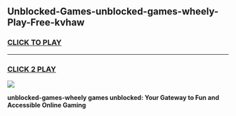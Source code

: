 
## Unblocked-Games-unblocked-games-wheely-Play-Free-kvhaw
<h3>
<a href="https://premium76.site?title=unblocked-games-wheely&ref=22A">CLICK TO PLAY</a></h3>
<hr>

<h3>
<a href="https://premium76.site?title=unblocked-games-wheely&ref=22A">CLICK 2 PLAY</a>
  
</h3>

<a href="https://premium76.site?title=unblocked-games-wheely&ref=22A"><img src="https://clearcache.store/games.png"></a>


**unblocked-games-wheely games unblocked: Your Gateway to Fun and Accessible Online Gaming**
